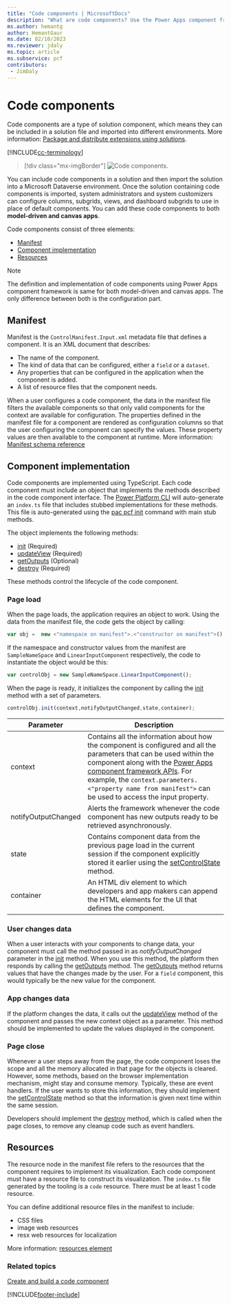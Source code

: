 ```yaml
---
title: "Code components | MicrosoftDocs"
description: "What are code components? Use the Power Apps component framework to create code components to provide enhanced user experiences for users to view and work with data in model-driven apps, canvas apps, and Power Pages."
ms.author: hemantg
author: HemantGaur
ms.date: 02/10/2023
ms.reviewer: jdaly
ms.topic: article
ms.subservice: pcf
contributors:
 - JimDaly
---
```


# Code components

Code components are a type of solution component, which means they can be included in a solution file and imported into different environments. More information: [Package and distribute extensions using solutions](/dynamics365/customer-engagement/developer/package-distribute-extensions-use-solutions).

[!INCLUDE[cc-terminology](../data-platform/includes/cc-terminology.md)]

> [!div class="mx-imgBorder"] 
> ![Code components.](media/code-components.gif "Code components")

You can include code components in a solution and then import the solution into a Microsoft Dataverse environment. Once the solution containing code components is imported, system administrators and system customizers can configure columns, subgrids, views, and dashboard subgrids to use in place of default components. You can add these code components to both **model-driven and canvas apps**. 

Code components consist of three elements:

- [Manifest](#manifest)
- [Component implementation](#component-implementation)
- [Resources](#resources)

> [!NOTE]
> The definition and implementation of code components using Power Apps component framework is same for both model-driven and canvas apps. The only difference between both is the configuration part. 

## Manifest

Manifest is the `ControlManifest.Input.xml` metadata file that defines a component. It is an XML document that describes:

- The name of the component.
- The kind of data that can be configured, either a `field` or a `dataset`.
- Any properties that can be configured in the application when the component is added.
- A list of resource files that the component needs.

When a user configures a code component, the data in the manifest file filters the available components so that only valid components for the context are available for configuration. The properties defined in the manifest file for a component are rendered as configuration columns so that the user configuring the component can specify the values. These property values are then available to the component  at runtime. More information: [Manifest schema reference](manifest-schema-reference/index.md)

## Component implementation

Code components are implemented using TypeScript. Each code component must include an object that implements the methods described in the code component interface. The [Power Platform CLI](/power-platform/developer/cli/introduction) will auto-generate an `index.ts` file that includes stubbed implementations for these methods. This file is auto-generated using the [pac pcf init](/power-platform/developer/cli/reference/pcf#pac-pcf-init) command with main stub methods.

The object implements the following methods:

- [init](reference/control/init.md) (Required)
- [updateView](reference/control/updateview.md) (Required)
- [getOutputs](reference/control/getoutputs.md) (Optional)
- [destroy](reference/control/destroy.md) (Required)

These methods control the lifecycle of the code component.

### Page load

When the page loads, the application requires an object to work. Using the data from the manifest file, the code gets the object by calling:

```js
var obj =  new <"namespace on manifest">.<"constructor on manifest">();
```

If the namespace and constructor values from the manifest are `SampleNameSpace` and `LinearInputComponent` respectively, the code to instantiate the object would be this:

```js
var controlObj = new SampleNameSpace.LinearInputComponent();
```

When the page is ready, it initializes the component by calling the [init](reference/control/init.md) method with a set of parameters.

```js
controlObj.init(context,notifyOutputChanged,state,container);
```

|Parameter|Description|
|---|---|
|context| Contains all the information about how the component is configured and all the parameters that can be used within the component along with the [Power Apps component framework APIs](reference/index.md). For example, the `context.parameters.<"property name from manifest">` can be used to access the input property.|
|notifyOutputChanged |Alerts the framework whenever the code component has new outputs ready to be retrieved asynchronously.|
|state|Contains component data from the previous page load in the current session if the component explicitly stored it earlier using the [setControlState](reference/mode/setcontrolstate.md) method.|
|container|An HTML div element to which developers and app makers can append the HTML elements for the UI that defines the component.|

### User changes data

When a user interacts with your components to change data, your component must call the method passed in as *notifyOutputChanged* parameter in the [init](reference/control/init.md) method. When you use this method, the platform then responds by calling the [getOutputs](reference/control/getoutputs.md) method. The [getOutputs](reference/control/getoutputs.md) method returns values that have the changes made by the user. For a `field` component, this would typically be the new value for the component.

### App changes data

If the platform changes the data, it calls out the [updateView](reference/control/updateview.md) method of the component and passes the new context object as a parameter. This method should be implemented to update the values displayed in the component.

### Page close

Whenever a user steps away from the page, the code component loses the scope and all the memory allocated in that page for the objects is cleared. However, some methods, based on the browser implementation mechanism, might stay and consume memory. Typically, these are event handlers. If the user wants to store this information, they should implement the [setControlState](reference/mode/setcontrolstate.md) method so that the information is given next time within the same session.

Developers should implement the [destroy](reference/control/destroy.md) method, which is called when the page closes, to remove any cleanup code such as event handlers.

## Resources

The resource node in the manifest file refers to the resources that the component requires to implement its visualization. Each code component must have a resource file to construct its visualization. The `index.ts` file generated by the tooling is a `code` resource. There must be at least 1 code resource.

You can define additional resource files in the manifest to include:

- CSS files
- image web resources
- resx web resources for localization

 More information: [resources element](manifest-schema-reference/resources.md)

### Related topics

[Create and build a code component](create-custom-controls-using-pcf.md)


[!INCLUDE[footer-include](../../includes/footer-banner.md)]
